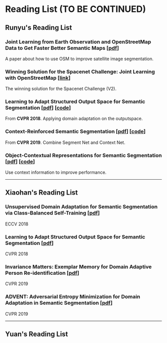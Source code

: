 # Reading List (TO BE CONTINUED)

## Runyu's Reading List

### Joint Learning from Earth Observation and OpenStreetMap Data to Get Faster Better Semantic Maps    [[pdf](https://arxiv.org/pdf/1705.06057.pdf)]

A paper about how to use OSM to improve satellite image segmentation.

### Winning Solution for the Spacenet Challenge: Joint Learning with OpenStreetMap   [[link](https://i.ho.lc/winning-solution-for-the-spacenet-challenge-joint-learning-with-openstreetmap.html)]

The winning solution for the Spacenet Challenge (V2).

### Learning to Adapt Structured Output Space for Semantic Segmentation    [[pdf](http://openaccess.thecvf.com/content_cvpr_2018/papers/Tsai_Learning_to_Adapt_CVPR_2018_paper.pdf)]    [[code](https://github.com/wasidennis/AdaptSegNet)]

From **CVPR 2018**. Applying domain adaptation on the outputspace.

### Context-Reinforced Semantic Segmentation    [[pdf](http://openaccess.thecvf.com/content_CVPR_2019/papers/Zhou_Context-Reinforced_Semantic_Segmentation_CVPR_2019_paper.pdf)]    [[code](https://github.com/scenarios)]

From **CVPR 2019**. Combine Segment Net and Context Net.

### Object-Contextual Representations for Semantic Segmentation    [[pdf](https://arxiv.org/pdf/1909.11065.pdf)]    [[code](https://github.com/PkuRainBow/OCNet.pytorch)]

Use context information to improve performance.

----

## Xiaohan's Reading List

### Unsupervised Domain Adaptation for Semantic Segmentation via Class-Balanced Self-Training  [[pdf](https://eccv2018.org/openaccess/content_ECCV_2018/papers/Yang_Zou_Unsupervised_Domain_Adaptation_ECCV_2018_paper.pdf)]
ECCV 2018

### Learning to Adapt Structured Output Space for Semantic Segmentation [[pdf](http://openaccess.thecvf.com/content_cvpr_2018/papers/Tsai_Learning_to_Adapt_CVPR_2018_paper.pdf)]
CVPR 2018

### Invariance Matters: Exemplar Memory for Domain Adaptive Person Re-identification [[pdf](https://zpascal.net/cvpr2019/Zhong_Invariance_Matters_Exemplar_Memory_for_Domain_Adaptive_Person_Re-Identification_CVPR_2019_paper.pdf)]
CVPR 2019

### ADVENT: Adversarial Entropy Minimization for Domain Adaptation in Semantic Segmentation [[pdf](https://arxiv.org/pdf/1811.12833.pdf)]
CVPR 2019

----

## Yuan's Reading List
